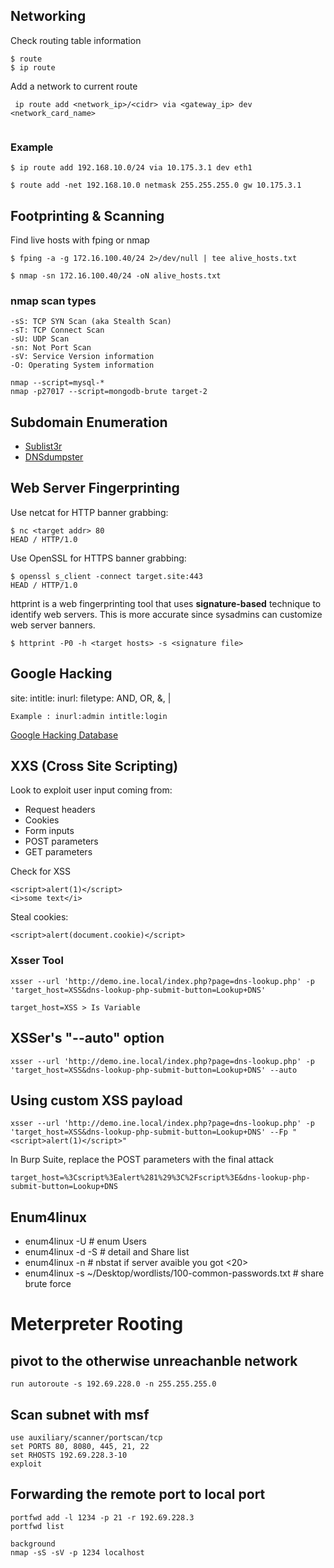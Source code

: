 ## Networking

Check routing table information

```
$ route 
$ ip route
```

Add a network to current route

```
 ip route add <network_ip>/<cidr> via <gateway_ip> dev <network_card_name>
 
```
### Example
```
$ ip route add 192.168.10.0/24 via 10.175.3.1 dev eth1
```

```
$ route add -net 192.168.10.0 netmask 255.255.255.0 gw 10.175.3.1
```
## Footprinting & Scanning

Find live hosts with fping or nmap

```
$ fping -a -g 172.16.100.40/24 2>/dev/null | tee alive_hosts.txt
```

```
$ nmap -sn 172.16.100.40/24 -oN alive_hosts.txt

```


### nmap scan types
```
-sS: TCP SYN Scan (aka Stealth Scan)
-sT: TCP Connect Scan 
-sU: UDP Scan
-sn: Not Port Scan
-sV: Service Version information
-O: Operating System information
```

```
nmap --script=mysql-*
nmap -p27017 --script=mongodb-brute target-2
```

## Subdomain Enumeration

- [Sublist3r](https://github.com/aboul3la/Sublist3r)
- [DNSdumpster](https://dnsdumpster.com/)


## Web Server Fingerprinting

Use netcat for HTTP banner grabbing:
```
$ nc <target addr> 80
HEAD / HTTP/1.0
```

Use OpenSSL for HTTPS banner grabbing:
```
$ openssl s_client -connect target.site:443
HEAD / HTTP/1.0
```

httprint is a web fingerprinting tool that uses **signature-based** technique
to identify web servers. This is more accurate since sysadmins can customize
web server banners.

```
$ httprint -P0 -h <target hosts> -s <signature file>
```

## Google Hacking

site:
intitle:
inurl:
filetype:
AND, OR, &, |

```
Example : inurl:admin intitle:login
```
[Google Hacking Database ](https://www.exploit-db.com/google-hacking-database)

## XXS (Cross Site  Scripting)

Look to exploit user input coming from:
- Request headers
- Cookies
- Form inputs
- POST parameters
- GET parameters

Check for XSS
```
<script>alert(1)</script>
<i>some text</i>
```

Steal cookies:
```
<script>alert(document.cookie)</script>
```

### Xsser Tool 

```
xsser --url 'http://demo.ine.local/index.php?page=dns-lookup.php' -p 'target_host=XSS&dns-lookup-php-submit-button=Lookup+DNS'

target_host=XSS > Is Variable

```

 ## XSSer's "--auto" option

 ```
 xsser --url 'http://demo.ine.local/index.php?page=dns-lookup.php' -p 'target_host=XSS&dns-lookup-php-submit-button=Lookup+DNS' --auto

 ```
## Using custom XSS payload

 ```
xsser --url 'http://demo.ine.local/index.php?page=dns-lookup.php' -p 'target_host=XSS&dns-lookup-php-submit-button=Lookup+DNS' --Fp "<script>alert(1)</script>"

 ```

 In Burp Suite, replace the POST parameters with the final attack 

```
target_host=%3Cscript%3Ealert%281%29%3C%2Fscript%3E&dns-lookup-php-submit-button=Lookup+DNS

```
## Enum4linux 
- enum4linux -U # enum Users
- enum4linux -d -S # detail and Share list
- enum4linux -n # nbstat if server avaible you got <20>
- enum4linux -s ~/Desktop/wordlists/100-common-passwords.txt # share brute force


# Meterpreter Rooting
## pivot to the otherwise unreachanble network
```
run autoroute -s 192.69.228.0 -n 255.255.255.0
```
## Scan subnet with msf
```
use auxiliary/scanner/portscan/tcp
set PORTS 80, 8080, 445, 21, 22
set RHOSTS 192.69.228.3-10
exploit
```
## Forwarding the remote port to local port
```
portfwd add -l 1234 -p 21 -r 192.69.228.3
portfwd list
```
```
background
nmap -sS -sV -p 1234 localhost
```
